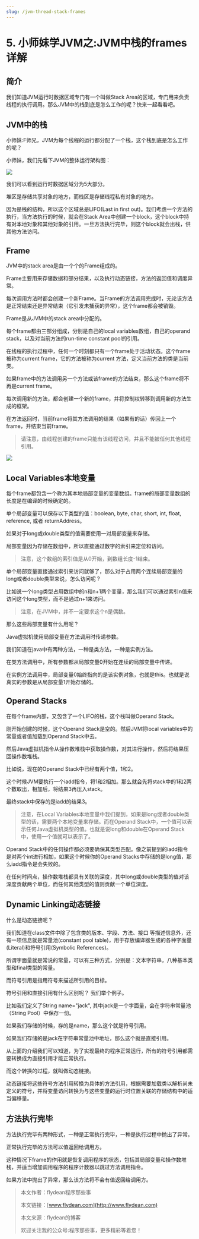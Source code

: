 ```yaml
---
slug: /jvm-thread-stack-frames
---
```


# 5. 小师妹学JVM之:JVM中栈的frames详解

## 简介

我们知道JVM运行时数据区域专门有一个叫做Stack Area的区域，专门用来负责线程的执行调用。那么JVM中的栈到底是怎么工作的呢？快来一起看看吧。

## JVM中的栈

小师妹:F师兄，JVM为每个线程的运行都分配了一个栈，这个栈到底是怎么工作的呢？

小师妹，我们先看下JVM的整体运行架构图：

![](https://img-blog.csdnimg.cn/20200524221637660.png?x-oss-process=image/watermark,type_ZmFuZ3poZW5naGVpdGk,shadow_0,text_aHR0cDovL3d3dy5mbHlkZWFuLmNvbQ==,size_35,color_8F8F8F,t_70)

我们可以看到运行时数据区域分为5大部分。

堆区是存储共享对象的地方，而栈区是存储线程私有对象的地方。

因为是栈的结构，所以这个区域总是LIFO(Last in first out)。我们考虑一个方法的执行，当方法执行的时候，就会在Stack Area中创建一个block，这个block中持有对本地对象和其他对象的引用。一旦方法执行完毕，则这个block就会出栈，供其他方法访问。

## Frame

JVM中的stack area是由一个个的Frame组成的。

Frame主要用来存储数据和部分结果，以及执行动态链接，方法的返回值和调度异常。

每次调用方法时都会创建一个新Frame。当Frame的方法调用完成时，无论该方法是正常结束还是异常结束（它引发未捕获的异常），这个frame都会被销毁。

Frame是从JVM中的stack area中分配的。

每个frame都由三部分组成，分别是自己的local variables数组，自己的operand stack，以及对当前方法的run-time constant pool的引用。 

在线程的执行过程中，任何一个时刻都只有一个frame处于活动状态。这个frame被称为current frame，它的方法被称为current 方法，定义当前方法的类是当前类。

如果frame中的方法调用另一个方法或该frame的方法结束，那么这个frame将不再是current frame。

每次调用新的方法，都会创建一个新的frame，并将控制权转移到调用新的方法生成的框架。

在方法返回时，当前frame将其方法调用的结果（如果有的话）传回上一个frame，并结束当前frame。

> 请注意，由线程创建的frame只能有该线程访问，并且不能被任何其他线程引用。

![](https://img-blog.csdnimg.cn/20200613234100780.png?x-oss-process=image/watermark,type_ZmFuZ3poZW5naGVpdGk,shadow_0,text_aHR0cDovL3d3dy5mbHlkZWFuLmNvbQ==,size_35,color_8F8F8F,t_70)

## Local Variables本地变量

每个frame都包含一个称为其本地局部变量的变量数组。frame的局部变量数组的长度是在编译的时候确定的。

单个局部变量可以保存以下类型的值：boolean, byte, char, short, int, float, reference, 或者 returnAddress。

如果对于long或double类型的值需要使用一对局部变量来存储。

局部变量因为存储在数组中，所以直接通过数字的索引来定位和访问。

> 注意，这个数组的索引值是从0开始，到数组长度-1结束。

单个局部变量直接通过索引来访问就够了，那么对于占用两个连续局部变量的long或者double类型来说，怎么访问呢？

比如说一个long类型占用数组中的n和n+1两个变量，那么我们可以通过索引n值来访问这个long类型，而不是通过n+1来访问。

> 注意，在JVM中，并不一定要求这个n是偶数。

那么这些局部变量有什么用呢？

Java虚拟机使用局部变量在方法调用时传递参数。

我们知道在java中有两种方法，一种是类方法，一种是实例方法。

在类方法调用中，所有参数都从局部变量0开始在连续的局部变量中传递。

在实例方法调用中，局部变量0始终指向的是该实例对象，也就是this。也就是说真实的参数是从局部变量1开始存储的。

## Operand Stacks

在每个frame内部，又包含了一个LIFO的栈，这个栈叫做Operand Stack。 

刚开始创建的时候，这个Operand Stack是空的。然后JVM将local variables中的常量或者值加载到Operand Stack中去。

然后Java虚拟机指令从操作数堆栈中获取操作数，对其进行操作，然后将结果压回操作数堆栈。

比如说，现在的Operand Stack中已经有两个值，1和2。

这个时候JVM要执行一个iadd指令，将1和2相加。那么就会先将stack中的1和2两个数取出，相加后，将结果3再压入stack。

最终stack中保存的是iadd的结果3。

> 注意，在Local Variables本地变量中我们提到，如果是long或者double类型的话，需要两个本地变量来存储。而在Operand Stack中，一个值可以表示任何Java虚拟机类型的值。也就是说long和double在Operand Stack中，使用一个值就可以表示了。

Operand Stack中的任何操作都必须要确保其类型匹配。像之前提到的iadd指令是对两个int进行相加，如果这个时候你的Operand Stacks中存储的是long值，那么iadd指令是会失败的。

在任何时间点，操作数堆栈都具有关联的深度，其中long或double类型的值对该深度贡献两个单位，而任何其他类型的值则贡献一个单位深度。

## Dynamic Linking动态链接

什么是动态链接呢？

我们知道在class文件中除了包含类的版本、字段、方法、接口
等描述信息外，还有一项信息就是常量池(constant pool table)，用于存放编译器生成的各种字面量(Literal)和符号引用(Symbolic References)。

所谓字面量就是常说的常量，可以有三种方式，分别是：文本字符串，八种基本类型和final类型的常量。

而符号引用是指用符号来描述所引用的目标。

符号引用和直接引用有什么区别呢？ 我们举个例子。

比如我们定义了String name="jack", 其中jack是一个字面量，会在字符串常量池（String Pool）中保存一份。

如果我们存储的时候，存的是name，那么这个就是符号引用。

如果我们存储的是jack在字符串常量池中地址，那么这个就是直接引用。

从上面的介绍我们可以知道，为了实现最终的程序正常运行，所有的符号引用都需要转换成为直接引用才能正常执行。

而这个转换的过程，就叫做动态链接。

动态链接将这些符号方法引用转换为具体的方法引用，根据需要加载类以解析尚未定义的符号，并将变量访问转换为与这些变量的运行时位置关联的存储结构中的适当偏移量。

## 方法执行完毕

方法执行完毕有两种形式，一种是正常执行完毕，一种是执行过程中抛出了异常。

正常执行完毕的方法可以值返回给调用方。

这种情况下frame的作用就是恢复调用程序的状态，包括其局部变量和操作数堆栈，并适当增加调用程序的程序计数器以跳过方法调用指令。

如果方法中抛出了异常，那么该方法将不会有值返回给调用方。

> 本文作者：flydean程序那些事
> 
> 本文链接：[www.flydean.com](http://www.flydean.com)
> 
> 本文来源：flydean的博客
> 
> 欢迎关注我的公众号:程序那些事，更多精彩等着您！







